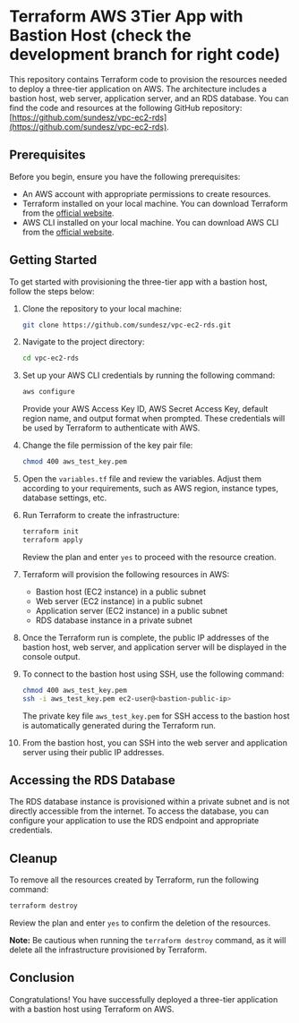 # Terraform AWS 3Tier App with Bastion Host (check the development branch for right code)

This repository contains Terraform code to provision the resources needed to deploy a three-tier application on AWS. The architecture includes a bastion host, web server, application server, and an RDS database. You can find the code and resources at the following GitHub repository: [https://github.com/sundesz/vpc-ec2-rds](https://github.com/sundesz/vpc-ec2-rds).

## Prerequisites

Before you begin, ensure you have the following prerequisites:

- An AWS account with appropriate permissions to create resources.
- Terraform installed on your local machine. You can download Terraform from the [official website](https://www.terraform.io/downloads.html).
- AWS CLI installed on your local machine. You can download AWS CLI from the [official website](https://aws.amazon.com/cli/).

## Getting Started

To get started with provisioning the three-tier app with a bastion host, follow the steps below:

1. Clone the repository to your local machine:

   ```bash
   git clone https://github.com/sundesz/vpc-ec2-rds.git
   ```

2. Navigate to the project directory:

   ```bash
   cd vpc-ec2-rds
   ```

3. Set up your AWS CLI credentials by running the following command:

   ```bash
   aws configure
   ```

   Provide your AWS Access Key ID, AWS Secret Access Key, default region name, and output format when prompted. These credentials will be used by Terraform to authenticate with AWS.

4. Change the file permission of the key pair file:

   ```bash
   chmod 400 aws_test_key.pem
   ```

5. Open the `variables.tf` file and review the variables. Adjust them according to your requirements, such as AWS region, instance types, database settings, etc.

6. Run Terraform to create the infrastructure:

   ```bash
   terraform init
   terraform apply
   ```

   Review the plan and enter `yes` to proceed with the resource creation.

7. Terraform will provision the following resources in AWS:

   - Bastion host (EC2 instance) in a public subnet
   - Web server (EC2 instance) in a public subnet
   - Application server (EC2 instance) in a public subnet
   - RDS database instance in a private subnet

8. Once the Terraform run is complete, the public IP addresses of the bastion host, web server, and application server will be displayed in the console output.

9. To connect to the bastion host using SSH, use the following command:

   ```bash
   chmod 400 aws_test_key.pem
   ssh -i aws_test_key.pem ec2-user@<bastion-public-ip>
   ```

   The private key file `aws_test_key.pem` for SSH access to the bastion host is automatically generated during the Terraform run.

10. From the bastion host, you can SSH into the web server and application server using their public IP addresses.

## Accessing the RDS Database

The RDS database instance is provisioned within a private subnet and is not directly accessible from the internet. To access the database, you can configure your application to use the RDS endpoint and appropriate credentials.

## Cleanup

To remove all the resources created by Terraform, run the following command:

```bash
terraform destroy
```

Review the plan and enter `yes` to confirm the deletion of the resources.

**Note:** Be cautious when running the `terraform destroy` command, as it will delete all the infrastructure provisioned by Terraform.

## Conclusion

Congratulations! You have successfully deployed a three-tier application with a bastion host using Terraform on AWS.
